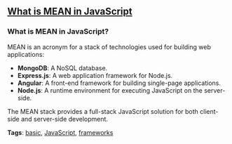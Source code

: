 ## [What is MEAN in JavaScript](#what-is-mean-in-javascript)

### What is MEAN in JavaScript?

MEAN is an acronym for a stack of technologies used for building web applications:
- **MongoDB**: A NoSQL database.
- **Express.js**: A web application framework for Node.js.
- **Angular**: A front-end framework for building single-page applications.
- **Node.js**: A runtime environment for executing JavaScript on the server-side.

The MEAN stack provides a full-stack JavaScript solution for both client-side and server-side development.

**Tags**: [basic](./level/basic), [JavaScript](./theme/javascript), [frameworks](./theme/frameworks)


